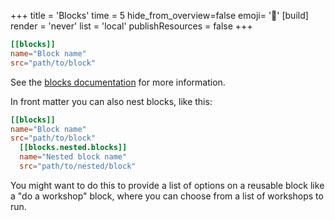 +++
title = 'Blocks'
time = 5
hide_from_overview=false
emoji= '🧩'
[build]
  render = 'never'
  list = 'local'
  publishResources = false
+++

```toml
[[blocks]]
name="Block name"
src="path/to/block"
```

See the [blocks documentation](/common-theme/block-types) for more information.

In front matter you can also nest blocks, like this:

```toml
[[blocks]]
name="Block name"
src="path/to/block"
  [[blocks.nested.blocks]]
  name="Nested block name"
  src="path/to/nested/block"
```

You might want to do this to provide a list of options on a reusable block like a "do a workshop" block, where you can choose from a list of workshops to run.
